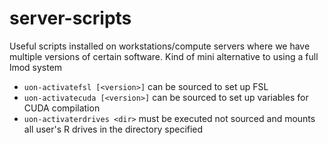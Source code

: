 # server-scripts

Useful scripts installed on workstations/compute servers where we have multiple
versions of certain software. Kind of mini alternative to using a full lmod system

 - `uon-activatefsl [<version>]` can be sourced to set up FSL 
 - `uon-activatecuda [<version>]` can be sourced to set up variables for CUDA compilation
 - `uon-activaterdrives <dir>` must be executed not sourced and mounts all user's R drives in the directory specified
